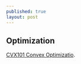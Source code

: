 ```yaml
---
published: true
layout: post
---
```

## Optimization

[CVX101 Convex Optimizatio](https://lagunita.stanford.edu/courses/Engineering/CVX101/Winter2014/info/).
